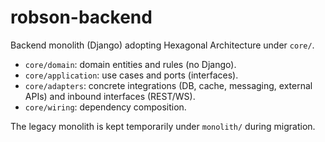 # robson-backend

Backend monolith (Django) adopting Hexagonal Architecture under `core/`.

- `core/domain`: domain entities and rules (no Django).
- `core/application`: use cases and ports (interfaces).
- `core/adapters`: concrete integrations (DB, cache, messaging, external APIs) and inbound interfaces (REST/WS).
- `core/wiring`: dependency composition.

The legacy monolith is kept temporarily under `monolith/` during migration.

